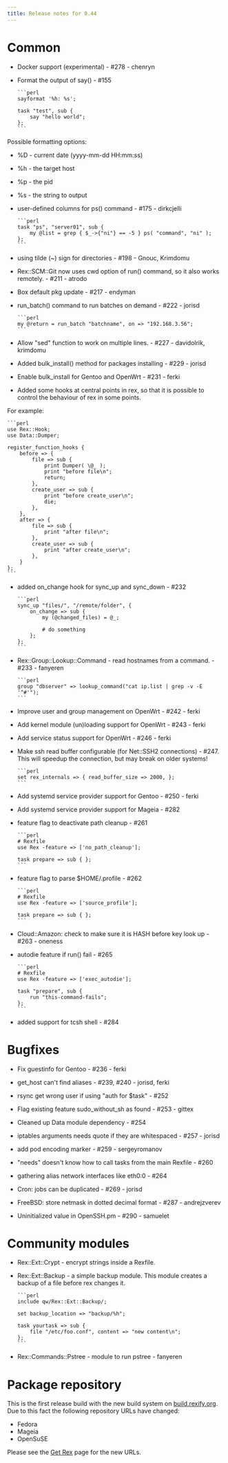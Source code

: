 ```yaml
---
title: Release notes for 0.44
---
```


# Common

-   Docker support (experimental) - \#278 - chenryn

-   Format the output of say() - \#155

        ```perl
        sayformat '%h: %s';
        
        task "test", sub {
            say "hello world";
        };
        ```

Possible formatting options:

-   %D - current date (yyyy-mm-dd HH:mm:ss)
-   %h - the target host
-   %p - the pid
-   %s - the string to output

-   user-defined columns for ps() command - \#175 - dirkcjelli

        ```perl
        task "ps", "server01", sub {
            my @list = grep { $_->{"ni"} == -5 } ps( "command", "ni" );
        };
        ```

-   using tilde (~) sign for directories - \#198 - Gnouc, Krimdomu

-   Rex::SCM::Git now uses cwd option of run() command, so it also works remotely. - \#211 - atrodo

-   Box default pkg update - \#217 - endyman

-   run\_batch() command to run batches on demand - \#222 - jorisd

        ```perl
        my @return = run_batch "batchname", on => "192.168.3.56";
        ```

-   Allow "sed" function to work on multiple lines. - \#227 - davidolrik, krimdomu

-   Added bulk\_install() method for packages installing - \#229 - jorisd

-   Enable bulk\_install for Gentoo and OpenWrt - \#231 - ferki

-   Added some hooks at central points in rex, so that it is possible to control the behaviour of rex in some points.

For example:

    ```perl
    use Rex::Hook;
    use Data::Dumper;
    
    register_function_hooks {
        before => {
            file => sub {
                print Dumper( \@_ );
                print "before file\n";
                return;
            },
            create_user => sub {
                print "before create_user\n";
                die;
            },
        },
        after => {
            file => sub {
                print "after file\n";
            },
            create_user => sub {
                print "after create_user\n";
            },
        }
    };
    ```

-   added on\_change hook for sync\_up and sync\_down - \#232

        ```perl
        sync_up "files/", "/remote/folder", {
            on_change => sub {
                my (@changed_files) = @_;
        
                # do something
            };
        };
        ```

-   Rex::Group::Lookup::Command - read hostnames from a command. - \#233 - fanyeren

        ```perl
        group "dbserver" => lookup_command("cat ip.list | grep -v -E '^#'");
        ```

-   Improve user and group management on OpenWrt - \#242 - ferki

-   Add kernel module (un)loading support for OpenWrt - \#243 - ferki

-   Add service status support for OpenWrt - \#246 - ferki

-   Make ssh read buffer configurable (for Net::SSH2 connections) - \#247. This will speedup the connection, but may break on older systems!

        ```perl
        set rex_internals => { read_buffer_size => 2000, };
        ```

-   Add systemd service provider support for Gentoo - \#250 - ferki

-   Add systemd service provider support for Mageia - \#282

-   feature flag to deactivate path cleanup - \#261

        ```perl
        # Rexfile
        use Rex -feature => ['no_path_cleanup'];
        
        task prepare => sub { };
        ```

-   feature flag to parse $HOME/.profile - \#262

        ```perl
        # Rexfile
        use Rex -feature => ['source_profile'];
        
        task prepare => sub { };
        ```

-   Cloud::Amazon: check to make sure it is HASH before key look up - \#263 - oneness

-   autodie feature if run() fail - \#265

        ```perl
        # Rexfile
        use Rex -feature => ['exec_autodie'];
        
        task "prepare", sub {
            run "this-command-fails";
        };
        ```

-   added support for tcsh shell - \#284

# Bugfixes

-   Fix guestinfo for Gentoo - \#236 - ferki

-   get\_host can't find aliases - \#239, \#240 - jorisd, ferki

-   rsync get wrong user if using "auth for $task" - \#252

-   Flag existing feature sudo\_without\_sh as found - \#253 - gittex

-   Cleaned up Data module dependency - \#254

-   iptables arguments needs quote if they are whitespaced - \#257 - jorisd

-   add pod encoding marker - \#259 - sergeyromanov

-   "needs" doesn't know how to call tasks from the main Rexfile - \#260

-   gathering alias network interfaces like eth0:0 - \#264

-   Cron: jobs can be duplicated - \#269 - jorisd

-   FreeBSD: store netmask in dotted decimal format - \#287 - andrejzverev

-   Uninitialized value in OpenSSH.pm - \#290 - samuelet

# Community modules

-   Rex::Ext::Crypt - encrypt strings inside a Rexfile.

-   Rex::Ext::Backup - a simple backup module. This module creates a backup of a file before rex changes it.

        ```perl
        include qw/Rex::Ext::Backup/;
        
        set backup_location => "backup/%h";
        
        task yourtask => sub {
            file "/etc/foo.conf", content => "new content\n";
        };
        ```

-   Rex::Commands::Pstree - module to run pstree - fanyeren

# Package repository

This is the first release build with the new build system on [build.rexify.org](https://build.rexify.org). Due to this fact the following repository URLs have changed:

-   Fedora
-   Mageia
-   OpenSuSE

Please see the [Get Rex](/get) page for the new URLs.
